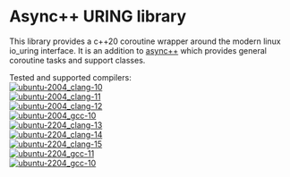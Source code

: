 # Async++ URING library
This library provides a c++20 coroutine wrapper around the modern linux io_uring interface.
It is an addition to [async++](https://github.com/asyncpp/asyncpp) which provides general coroutine tasks and support classes.

Tested and supported compilers:  
[![ubuntu-2004_clang-10][img_ubuntu-2004_clang-10]][Compiler-Support]  
[![ubuntu-2004_clang-11][img_ubuntu-2004_clang-11]][Compiler-Support]  
[![ubuntu-2004_clang-12][img_ubuntu-2004_clang-12]][Compiler-Support]  
[![ubuntu-2004_gcc-10][img_ubuntu-2004_gcc-10]][Compiler-Support]  
[![ubuntu-2204_clang-13][img_ubuntu-2204_clang-13]][Compiler-Support]  
[![ubuntu-2204_clang-14][img_ubuntu-2204_clang-14]][Compiler-Support]  
[![ubuntu-2204_clang-15][img_ubuntu-2204_clang-15]][Compiler-Support]  
[![ubuntu-2204_gcc-11][img_ubuntu-2204_gcc-11]][Compiler-Support]  
[![ubuntu-2204_gcc-10][img_ubuntu-2204_gcc-10]][Compiler-Support]  


[img_ubuntu-2004_clang-10]: https://img.shields.io/endpoint?url=https://raw.githubusercontent.com/asyncpp/asyncpp-uring/badges/compiler/ubuntu-2004_clang-10/shields.json
[img_ubuntu-2004_clang-11]: https://img.shields.io/endpoint?url=https://raw.githubusercontent.com/asyncpp/asyncpp-uring/badges/compiler/ubuntu-2004_clang-11/shields.json
[img_ubuntu-2004_clang-12]: https://img.shields.io/endpoint?url=https://raw.githubusercontent.com/asyncpp/asyncpp-uring/badges/compiler/ubuntu-2004_clang-12/shields.json
[img_ubuntu-2004_gcc-10]: https://img.shields.io/endpoint?url=https://raw.githubusercontent.com/asyncpp/asyncpp-uring/badges/compiler/ubuntu-2004_gcc-10/shields.json
[img_ubuntu-2204_clang-13]: https://img.shields.io/endpoint?url=https://raw.githubusercontent.com/asyncpp/asyncpp-uring/badges/compiler/ubuntu-2204_clang-13/shields.json
[img_ubuntu-2204_clang-14]: https://img.shields.io/endpoint?url=https://raw.githubusercontent.com/asyncpp/asyncpp-uring/badges/compiler/ubuntu-2204_clang-14/shields.json
[img_ubuntu-2204_clang-15]: https://img.shields.io/endpoint?url=https://raw.githubusercontent.com/asyncpp/asyncpp-uring/badges/compiler/ubuntu-2204_clang-15/shields.json
[img_ubuntu-2204_gcc-10]: https://img.shields.io/endpoint?url=https://raw.githubusercontent.com/asyncpp/asyncpp-uring/badges/compiler/ubuntu-2204_gcc-10/shields.json
[img_ubuntu-2204_gcc-11]: https://img.shields.io/endpoint?url=https://raw.githubusercontent.com/asyncpp/asyncpp-uring/badges/compiler/ubuntu-2204_gcc-11/shields.json
[Compiler-Support]: https://github.com/asyncpp/asyncpp-uring/actions/workflows/compiler-support.yml
